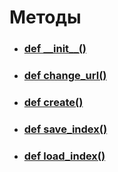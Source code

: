 # Методы
- ### [def \_\_init__()](__init__.md)
- ### [def change_url()](change_url.md)
- ### [def create()](create.md)
- ### [def save_index()](save_index.md)
- ### [def load_index()](load_index.md)